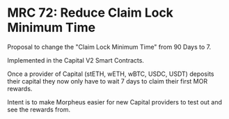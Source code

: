 # MRC 72: Reduce Claim Lock Minimum Time

Proposal to change the "Claim Lock Minimum Time" from 90 Days to 7.

Implemented in the Capital V2 Smart Contracts. 

Once a provider of Capital (stETH, wETH, wBTC, USDC, USDT) deposits their capital they now only have to wait 7 days to claim their first MOR rewards.

Intent is to make Morpheus easier for new Capital providers to test out and see the rewards from.
